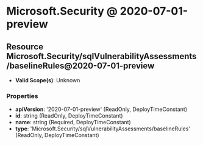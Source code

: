 # Microsoft.Security @ 2020-07-01-preview

## Resource Microsoft.Security/sqlVulnerabilityAssessments/baselineRules@2020-07-01-preview
* **Valid Scope(s)**: Unknown
### Properties
* **apiVersion**: '2020-07-01-preview' (ReadOnly, DeployTimeConstant)
* **id**: string (ReadOnly, DeployTimeConstant)
* **name**: string (Required, DeployTimeConstant)
* **type**: 'Microsoft.Security/sqlVulnerabilityAssessments/baselineRules' (ReadOnly, DeployTimeConstant)

